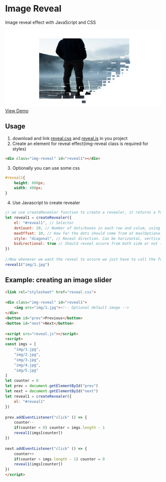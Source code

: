 # Image Reveal
Image reveal effect with JavaScript and CSS

![Preview](preview.png)
[View Demo](https://github.com/0shuvo0/img-reveal/blob/main/preview.mp4?raw=true)

## Usage
1. download and link [reveal.css](https://github.com/0shuvo0/img-reveal/blob/main/reveal.css) and [reveal.js](https://github.com/0shuvo0/img-reveal/blob/main/reveal.js) in you project
2. Create an element for reveal effect(img-reveal class is required for styles)
```html
<div class="img-reveal" id="reveal1"></div>
```
3. Optionally you can use some css
```css
#reveal1{
    height: 600px;
    width: 400px;
}
```
4. Use Javascript to create revealer
```js
// we use createRevealer function to create a revealer, it returns a function so we are capturing it in a variable.
let reveal1 = createRevealer({
    el: "#reveal1", // Selector
    dotCount: 20, // Number of dots/boxes in each row and colum, using 20 will give 20 * 20 = 400 boxes(Optional, default: 10)
    maxOffset: 10, // How far the dots should come from at max(Optional, default: 100)
    style: "diagonal", // Reveal direction. Can be horizontal, vertical or diagonal(Optional, default: diagonal)
    bidirectional: true // Should reveal occure from both side or not (Optional, default: false)
})

//Now whenever we want the reveal to occure we just have to call the function with the path to image we want to reveal as an arguement
reveal1("img/1.jpg")
```



## Example: creating an image slider
```html
<link rel="stylesheet" href="reveal.css">

<div class="img-reveal" id="reveal1">
    <img src="img/1.jpg"><!-- Optional default image -->
</div>
<button id="prev">Previous</button>
<button id="next">Next</button>

<script src="reveal.js"></script>
<script>
const imgs = [
    "img/1.jpg",
    "img/2.jpg",
    "img/3.jpg",
    "img/4.jpg",
    "img/5.jpg"
]
let counter = 0
let prev = document.getElementById("prev")
let next = document.getElementById("next")
let reveal1 = createRevealer({
    el: "#reveal1"
})

prev.addEventListener("click" () => {
    counter--
    if(counter < 0) counter = imgs.length - 1
    reveal1(imgs[counter])
})

next.addEventListener("click" () => {
    counter++
    if(counter > imgs.length - 1) counter = 0
    reveal1(imgs[counter])
})
</script>
```